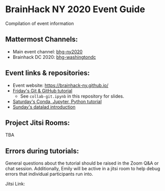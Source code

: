 # BrainHack NY 2020 Event Guide
Compilation of event information

## Mattermost Channels:
 - Main event channel: [bhg-ny2020](https://mattermost.brainhack.org/brainhack/channels/bhg-ny2020)
 - Brainhack DC 2020: [bhg-washingtondc](https://mattermost.brainhack.org/brainhack/channels/bhg-washingtondc)

## Event links & repositories:
 - Event website: https://brainhack-ny.github.io/
 - [Friday's Git & GitHub tutorial](https://brainhack-ny.github.io/collab-git-tutorial/)
	- See `collab-git.ipynb` in this repository for slides.
 - [Saturday's Conda, Jupyter, Python tutorial](https://github.com/Brainhack-NY/py-basics-tutorial)
 - [Sunday's datalad introduction](https://github.com/Brainhack-NY/intro_datalad)

## Project Jitsi Rooms:
TBA

## Errors during tutorials:
General questions about the tutorial should be raised in the Zoom Q&A or chat session. Additionally, Emily will be active in a jitsi room to help debug errors that individual participants run into. 

Jitsi Link:  

